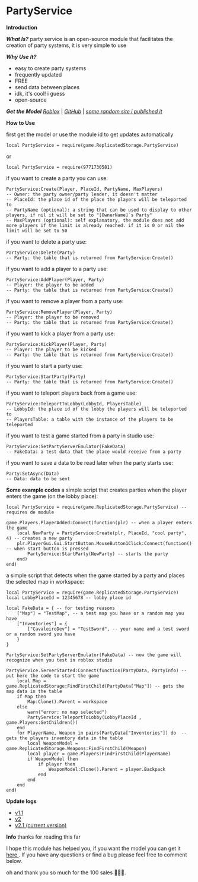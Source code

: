 # PartyService
****Introduction****

***What Is?***
party service is an open-source module that facilitates the creation of party systems, it is very simple to use

***Why Use It?***

* easy to create party systems
* frequently updated
* FREE
* send data between places
* idk, it's cool! i guess
* open-source

***Get the Model***
[*Roblox*](https://www.roblox.com/library/9771730581) | [*GitHub*](https://github.com/CavaleiroDev/PartyService) | [*some random site i published it*](https://devforum.roblox.com/t/1816870)

****How to Use****

first get the model or use the module id to get updates automatically

```
local PartyService = require(game.ReplicatedStorage.PartyService)
```
or
```
local PartyService = require(9771730581)
```

if you want to create a party you can use:
```
PartyService:Create(Player, PlaceId, PartyName, MaxPlayers)
-- Owner: the party owner/party leader, it doesn't matter
-- PlaceId: the place id of the place the players will be teleported to
-- PartyName (optional): a string that can be used to display to other players, if nil it will be set to "[OwnerName]`s Party"
-- MaxPlayers (optional): self explanatory, the module does not add more players if the limit is already reached. if it is 0 or nil the limit will be set to 50
```
if you want to delete a party use:
```
PartyService:Delete(Party)
-- Party: the table that is returned from PartyService:Create()
```
if you want to add a player to a party use:
```
PartyService:AddPlayer(Player, Party)
-- Player: the player to be added
-- Party: the table that is returned from PartyService:Create()
```
if you want to remove a player from a party use:
```
PartyService:RemovePlayer(Player, Party)
-- Player: the player to be removed
-- Party: the table that is returned from PartyService:Create()
```
if you want to kick a player from a party use:
```
PartyService:KickPlayer(Player, Party)
-- Player: the player to be kicked
-- Party: the table that is returned from PartyService:Create()
```
if you want to start a party use:
```
PartyService:StartParty(Party)
-- Party: the table that is returned from PartyService:Create()
```
if you want to teleport players back from a game use:
```
PartyService:TeleportToLobby(LobbyId, PlayersTable)
-- LobbyId: the place id of the lobby the players will be teleported to
-- PlayersTable: a table with the instance of the players to be teleported
```
if you want to test a game started from a party in studio use:
```
PartyService:SetPartyServerEmulator(FakeData)
-- FakeData: a test data that the place would receive from a party
```
if you want to save a data to be read later when the party starts use:
```
Party:SetAsync(Data)
-- Data: data to be sent
```


****Some example codes****
a simple script that creates parties when the player enters the game (on the lobby place): 
```
local PartyService = require(game.ReplicatedStorage.PartyService) -- requires de module

game.Players.PlayerAdded:Connect(function(plr) -- when a player enters the game
	local NewParty = PartyService:Create(plr, PlaceId, "cool party", 4) -- creates a new party
	plr.PlayerGui.Gui.StartButton.MouseButton1Click:Connect(function() -- when start button is pressed
		PartyService:StartParty(NewParty) -- starts the party
	end)
end)
```
a simple script that detects when the game started by a party and places the selected map in workspace: 
```
local PartyService = require(game.ReplicatedStorage.PartyService)
local LobbyPlaceId = 12345678 -- lobby place id

local FakeData = { -- for testing reasons
	["Map"] = "TestMap", -- a test map you have or a random map you have
	["Inventories"] = {
		["CavaleiroDev"] = "TestSword", -- your name and a test sword or a random sword you have
	}
}

PartyService:SetPartyServerEmulator(FakeData) -- now the game will recognize when you test in roblox studio

PartyService.ServerStarted:Connect(function(PartyData, PartyInfo) -- put here the code to start the game
	local Map = game.ReplicatedStorage:FindFirstChild(PartyData["Map"]) -- gets the map data in the table
	if Map then
		Map:Clone().Parent = workspace
	else
		warn("error: no map selected")
		PartyService:TeleportToLobby(LobbyPlaceId , game.Players:GetChildren())
	end
	for PlayerName, Weapon in pairs(PartyData["Inventories"]) do  -- gets the players inventory data in the table
		local WeaponModel = game.ReplicatedStorage.Weapons:FindFirstChild(Weapon)
		local player = game.Players:FindFirstChild(PlayerName)
		if WeaponModel then
			if player then
				WeaponModel:Clone().Parent = player.Backpack
			end
		end
	end
end)
```

****Update logs****
* [v1.1](https://devforum.roblox.com/t/1816870/4?u=cavaleirodev)
* [v2](https://devforum.roblox.com/t/1816870/5?u=cavaleirodev)
* [v2.1 (current version)](https://devforum.roblox.com/t/1816870/6?u=cavaleirodev)

****Info****
thanks for reading this far

I hope this module has helped you, if you want the model you can get it [here ](https://www.roblox.com/library/9771730581/Party-Service-v2-Beta). If you have any questions or find a bug please feel free to comment below.

oh and thank you so much for the 100 sales :partying_face::partying_face::partying_face:.
